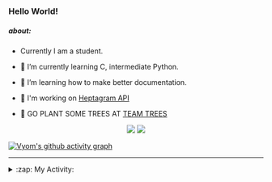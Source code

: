 ### Hello World!

##### about:
- Currently I am a student.
- 🌱 I’m currently learning C, intermediate Python.
- 🌱 I’m learning how to make better documentation.
- 🌱 I'm working on [Heptagram API](https://github.com/Heptagram-Bot/api)

- 🌱 GO PLANT SOME TREES AT [TEAM TREES](https://teamtrees.org/)

<p align="center">
  <a href="https://twitter.com/Vyvy_viM"><img target="_blank" src="https://img.shields.io/badge/twitter%20@Vyvy_viM-0D95E8?style=for-the-badge&logo=twitter&logoColor=white"/></a> 
  <a href="https://vyvy-vi.github.io/portfolio"><img target="_blank" src="https://img.shields.io/badge/-I_love_open_source-green?style=for-the-badge&logo=github&logoColor=black"/></a> 
</p>

[![Vyom's github activity graph](https://activity-graph.herokuapp.com/graph?username=Vyvy-vi)](https://github.com/ashutosh00710/github-readme-activity-graph)

---
<details>
  <summary>:zap: My Activity:</summary>
  
<!--START_SECTION:waka-->
**I'm a Night 🦉** 

```text
🌞 Morning    37 commits     █░░░░░░░░░░░░░░░░░░░░░░░░   6.27% 
🌆 Daytime    138 commits    █████░░░░░░░░░░░░░░░░░░░░   23.39% 
🌃 Evening    206 commits    ████████░░░░░░░░░░░░░░░░░   34.92% 
🌙 Night      209 commits    ████████░░░░░░░░░░░░░░░░░   35.42%

```
📅 **I'm Most Productive on Sunday** 

```text
Monday       59 commits     ██░░░░░░░░░░░░░░░░░░░░░░░   10.0% 
Tuesday      84 commits     ███░░░░░░░░░░░░░░░░░░░░░░   14.24% 
Wednesday    82 commits     ███░░░░░░░░░░░░░░░░░░░░░░   13.9% 
Thursday     73 commits     ███░░░░░░░░░░░░░░░░░░░░░░   12.37% 
Friday       54 commits     ██░░░░░░░░░░░░░░░░░░░░░░░   9.15% 
Saturday     80 commits     ███░░░░░░░░░░░░░░░░░░░░░░   13.56% 
Sunday       158 commits    ██████░░░░░░░░░░░░░░░░░░░   26.78%

```


📊 **This Week I Spent My Time On** 

```text
🔥 Editors: 
Vim                      1 hr 1 min          █████████████████████████   100.0%

🐱‍💻 Projects: 
dance-competition-mvp    18 mins             ███████░░░░░░░░░░░░░░░░░░   30.45% 
api                      15 mins             ██████░░░░░░░░░░░░░░░░░░░   24.53% 
Linkfree                 10 mins             ████░░░░░░░░░░░░░░░░░░░░░   16.77% 
discord-bot              7 mins              ███░░░░░░░░░░░░░░░░░░░░░░   12.98% 
tec-announcements        6 mins              ██░░░░░░░░░░░░░░░░░░░░░░░   10.81%

```


 Last Updated on 08/11/2021
<!--END_SECTION:waka-->
</details>
